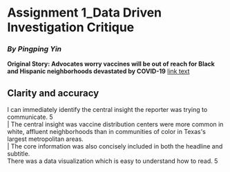 # Assignment 1_Data Driven Investigation Critique
### *By Pingping Yin* 
**Original Story: Advocates worry vaccines will be out of reach for Black and Hispanic neighborhoods devastated by COVID-19**  [link text](https://www.texastribune.org/2021/01/09/texas-coronavirus-vaccine-racial-inequality/)
## Clarity and accuracy 
I can immediately identify the central insight the reporter was trying to communicate.  5  
 | The central insight was vaccine distribution centers were more common in white, affluent neighborhoods than in communities of color in Texas's largest metropolitan areas.  
 | The core information was also concisely included in both the headline and subtitle.  
There was a data visualization which is easy to understand how to read. 5  

